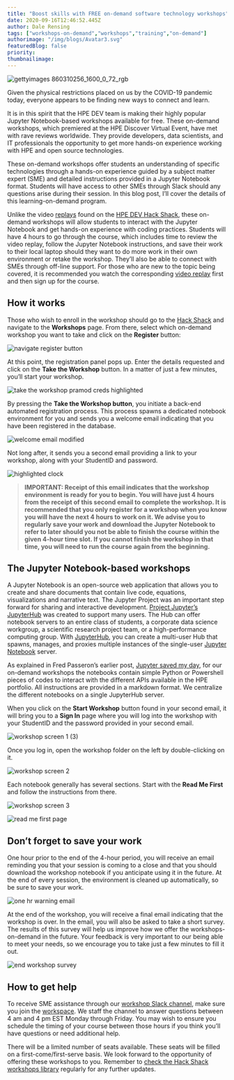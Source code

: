 ```yaml
---
title: "Boost skills with FREE on-demand software technology workshops"
date: 2020-09-16T12:46:52.445Z
author: Dale Rensing 
tags: ["workshops-on-demand","workshops","training","on-demand"]
authorimage: "/img/blogs/Avatar3.svg"
featuredBlog: false
priority:
thumbnailimage:
---
```

![gettyimages 860310256_1600_0_72_rgb](https://hpe-developer-portal.s3.amazonaws.com/uploads/media/2020/7/gettyimages-860310256_1600_0_72_rgb-1600260582799.JPG)

Given the physical restrictions placed on us by the COVID-19 pandemic today, everyone appears to be finding new ways to connect and learn.

It is in this spirit that the HPE DEV team is making their highly popular Jupyter Notebook-based workshops available for free. These on-demand workshops, which premiered at the HPE Discover Virtual Event, have met with rave reviews worldwide. They provide developers, data scientists, and IT professionals the opportunity to get more hands-on experience working with HPE and open source technologies.

These on-demand workshops offer students an understanding of specific technologies through a hands-on experience guided by a subject matter expert (SME) and detailed instructions provided in a Jupyter Notebook format. Students will have access to other SMEs through Slack should any questions arise during their session. In this blog post, I’ll cover the details of this learning-on-demand program.

Unlike the video [replays](/hackshack/replays/0) found on the [HPE DEV Hack Shack](/hackshack/), these on-demand workshops will allow students to interact with the Jupyter Notebook and get hands-on experience with coding practices. Students will have 4 hours to go through the course, which includes time to review the video replay, follow the Jupyter Notebook instructions, and save their work to their local laptop should they want to do more work in their own environment or retake the workshop. They’ll also be able to connect with SMEs through off-line support. For those who are new to the topic being covered, it is recommended you watch the corresponding [video replay](/hackshack/replays/0) first and then sign up for the course.

## How it works

Those who wish to enroll in the workshop should go to the [Hack Shack](/hackshack/) and navigate to the **Workshops** page. From there, select which on-demand workshop you want to take and click on the **Register** button:


![navigate register button](https://hpe-developer-portal.s3.amazonaws.com/uploads/media/2020/7/navigate-register-button-1600260600088.png)

At this point, the registration panel pops up. 
Enter the details requested and click on the **Take the Workshop** button. In a matter of just a few minutes, you’ll start your workshop.


![take the workshop pramod creds highlighted](https://hpe-developer-portal.s3.amazonaws.com/uploads/media/2020/7/take-the-workshop-pramod-creds-highlighted-1600260627823.png)

By pressing the **Take the Workshop button**, you initiate a back-end automated registration process. This process spawns a dedicated notebook environment for you and sends you a welcome email indicating that you have been registered in the database. 

![welcome email modified](https://hpe-developer-portal.s3.amazonaws.com/uploads/media/2020/7/welcome-email-modified-1600260633309.png)

Not long after, it sends you a second email providing a link to your workshop, along with your StudentID and password.

![highlighted clock](https://hpe-developer-portal.s3.amazonaws.com/uploads/media/2020/7/highlighted-clock-1600260594291.jpg)

> **IMPORTANT: Receipt of this email indicates that the workshop environment is ready for you to begin. You will have just 4 hours from the receipt of this second email to complete the workshop. It is recommended that you only register for a workshop when you know you will have the next 4 hours to work on it. We advise you to regularly save your work and download the Jupyter Notebook to refer to later should you not be able to finish the course within the given 4-hour time slot. If you cannot finish the workshop in that time, you will need to run the course again from the beginning.**

## The Jupyter Notebook-based workshops

A Jupyter Notebook is an open-source web application that allows you to create and share documents that contain live code, equations, visualizations and narrative text. The Jupyter Project was an important step forward for sharing and interactive development.  [Project Jupyter’s](https://jupyter.org/index.html) [JupyterHub](https://jupyterhub.readthedocs.io/en/stable/) was created to support many users. The Hub can offer notebook servers to an entire class of students, a corporate data science workgroup, a scientific research project team, or a high-performance computing group. With [JupyterHub](https://github.com/jupyterhub/jupyterhub), you can create a multi-user Hub that spawns, manages, and proxies multiple instances of the single-user [Jupyter Notebook](https://mybinder.org/v2/gh/ipython/ipython-in-depth/master?filepath=binder/Index.ipynb) server.

As explained in Fred Passeron’s earlier post, [Jupyter saved my day](/blog/jupyter-saved-my-day), for our on-demand workshops the notebooks contain simple Python or Powershell pieces of codes to interact with the different APIs available in the HPE portfolio. All instructions are provided in a markdown format. We centralize the different notebooks on a single JupyterHub server. 

When you click on the **Start Workshop** button found in your second email, it will bring you to a **Sign In** page where you will log into the workshop with your StudentID and the password provided in your second email.


![workshop screen 1 (3)](https://hpe-developer-portal.s3.amazonaws.com/uploads/media/2020/7/workshop-screen-1-3-1600260638100.png)

Once you log in, open the workshop folder on the left by double-clicking on it. 

![workshop screen 2](https://hpe-developer-portal.s3.amazonaws.com/uploads/media/2020/7/workshop-screen-2-1600260642513.png)

Each notebook generally has several sections. Start with the **Read Me First** and follow the instructions from there.

![workshop screen 3](https://hpe-developer-portal.s3.amazonaws.com/uploads/media/2020/7/workshop-screen-3-1600260646340.png)



![read me first page](https://hpe-developer-portal.s3.amazonaws.com/uploads/media/2020/7/read-me-first-page-1600260610550.png)

## Don’t forget to save your work 

One hour prior to the end of the 4-hour period, you will receive an email reminding you that your session is coming to a close and that you should download the workshop notebook if you anticipate using it in the future. At the end of every session, the environment is cleaned up automatically, so be sure to save your work.


![one hr warning email](https://hpe-developer-portal.s3.amazonaws.com/uploads/media/2020/7/one-hr-warning-email-1600260622217.png)

At the end of the workshop, you will receive a final email indicating that the workshop is over. In the email, you will also be asked to take a short survey. The results of this survey will help us improve how we offer the workshops-on-demand in the future. Your feedback is very important to our being able to meet your needs, so we encourage you to take just a few minutes to fill it out.

![end workshop survey](https://hpe-developer-portal.s3.amazonaws.com/uploads/media/2020/7/end-workshop-survey-1600260589980.png)

## How to get help

To receive SME assistance through our [workshop Slack channel](https://hpedev.slack.com/archives/C01B60X8SSD), make sure you join the [workspace](https://slack.hpedev.io/). We staff the channel to answer questions between 4 am and 4 pm EST Monday through Friday. You may wish to ensure you schedule the timing of your course between those hours if you think you’ll have questions or need additional help.

There will be a limited number of seats available. These seats will be filled on a first-come/first-serve basis. We look forward to the opportunity of offering these workshops to you. Remember to [check the Hack Shack workshops library](/hackshack/workshops) regularly for any further updates.

